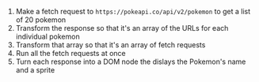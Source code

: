 1. Make a fetch request to `https://pokeapi.co/api/v2/pokemon` to get a list of 20 pokemon
2. Transform the response so that it's an array of the URLs for each individual pokemon
3. Transform that array so that it's an array of fetch requests
4. Run all the fetch requests at once
5. Turn each response into a DOM node the dislays the Pokemon's name and a sprite
